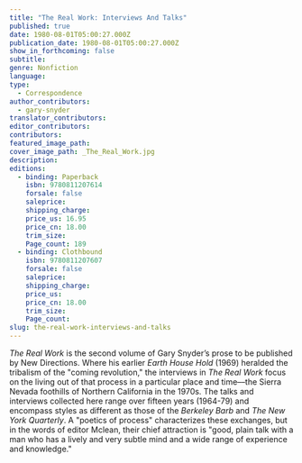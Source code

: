 ```yaml
---
title: "The Real Work: Interviews And Talks"
published: true
date: 1980-08-01T05:00:27.000Z
publication_date: 1980-08-01T05:00:27.000Z
show_in_forthcoming: false
subtitle:
genre: Nonfiction
language:
type:
  - Correspondence
author_contributors:
  - gary-snyder
translator_contributors:
editor_contributors:
contributors:
featured_image_path:
cover_image_path: _The_Real_Work.jpg
description:
editions:
  - binding: Paperback
    isbn: 9780811207614
    forsale: false
    saleprice:
    shipping_charge:
    price_us: 16.95
    price_cn: 18.00
    trim_size:
    Page_count: 189
  - binding: Clothbound
    isbn: 9780811207607
    forsale: false
    saleprice:
    shipping_charge:
    price_us:
    price_cn: 18.00
    trim_size:
    Page_count:
slug: the-real-work-interviews-and-talks
---
```


_The Real Work_ is the second volume of Gary Snyder’s prose to be published by New Directions. Where his earlier _Earth House Hold_ (1969) heralded the tribalism of the "coming revolution," the interviews in _The Real Work_ focus on the living out of that process in a particular place and time––the Sierra Nevada foothills of Northern California in the 1970s. The talks and interviews collected here range over fifteen years (1964-79) and encompass styles as different as those of the _Berkeley Barb_ and _The New York Quarterly_. A "poetics of process" characterizes these exchanges, but in the words of editor Mclean, their chief attraction is "good, plain talk with a man who has a lively and very subtle mind and a wide range of experience and knowledge."

